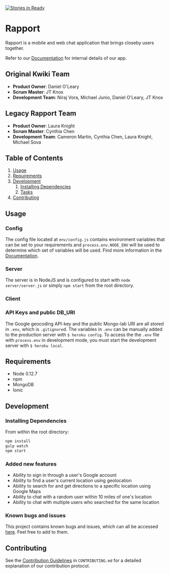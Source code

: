 [![Stories in Ready](https://badge.waffle.io/Ambiguous-Cicada/Ambiguous-Cicada.png?label=ready&title=Ready)](https://waffle.io/Ambiguous-Cicada/Ambiguous-Cicada)

# Rapport

Rapport is a mobile and web chat application that brings closeby users together.

Refer to our [Documentation](DOCS.md) for internal details of our app.

## Original Kwiki Team

  - __Product Owner__: Daniel O'Leary
  - __Scrum Master__: JT Knox
  - __Development Team__: Niraj Vora, Michael Junio, Daniel O'Leary, JT Knox

## Legacy Rapport Team

  - __Product Owner__: Laura Knight
  - __Scrum Master__: Cynthia Chen
  - __Development Team__: Cameron Martin, Cynthia Chen, Laura Knight, Michael Sova


## Table of Contents

1. [Usage](#usage)
1. [Requirements](#requirements)
1. [Development](#development)
    1. [Installing Dependencies](#installing-dependencies)
    1. [Tasks](#tasks)
1. [Contributing](#contributing)

## Usage

### Config
The config file located at `env/config.js` contains environment variables that can be set to your requirements and `process.env.NODE_ENV` will be used to determine which set of variables will be used.
Find more information in the [Documentation](DOCS.md).

### Server
The server is in NodeJS and is configured to start with `node server/server.js` or simply `npm start` from the root directory.

### Client

### API Keys and public DB_URI

The Google geocoding API-key and the public Mongo-lab URI are all stored in `.env`, which is `.gitignore`d.
The variables in `.env` can be manually added to the production server with `$ heroku config`. To access the the `.env` file with `process.env` in development mode, you must start the development server with `$ heroku local`.

## Requirements

- Node 0.12.7
- npm
- MongoDB
- Ionic

## Development

### Installing Dependencies

From within the root directory:

```sh
npm install
gulp watch
npm start
```
### Added new features
- Ability to sign in through a user's Google account
- Ability to find a user's current location using geolocation
- Ability to search for and get directions to a specific location using Google Maps
- Ability to chat with a random user within 10 miles of one's location
- Ability to chat with multiple users who searched for the same location

### Known bugs and issues
This project contains known bugs and issues, which can all be accessed [here](https://github.com/Ambiguous-Cicada/Ambiguous-Cicada/issues). Feel free to add to them.

## Contributing

See the [Contribution Guidelines](CONTRIBUTING.md) in `CONTRIBUTING.md` for a detailed explanation of our contribution protocol.
